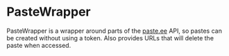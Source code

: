 # PasteWrapper

PasteWrapper is a wrapper around parts of the [paste.ee](https://paste.ee) API, so pastes can be created without using a token. Also provides URLs that will delete the paste when accessed.

